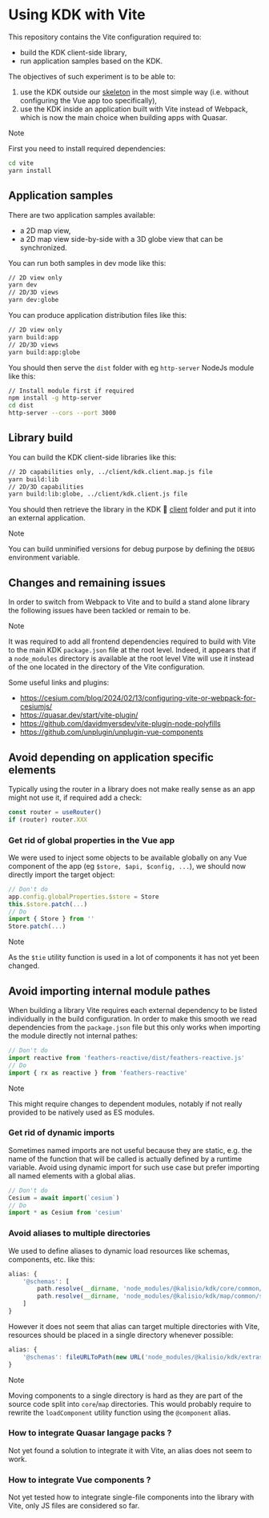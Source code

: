 # Using KDK with Vite

This repository contains the Vite configuration required to:
* build the KDK client-side library,
* run application samples based on the KDK.

The objectives of such experiment is to be able to:
1. use the KDK outside our [skeleton](https://kalisio.github.io/skeleton/) in the most simple way (i.e. without configuring the Vue app too specifically),
2. use the KDK inside an application built with Vite instead of Webpack, which is now the main choice when building apps with Quasar.

> [!NOTE]
> First you need to install required dependencies:
```bash
cd vite
yarn install
```

## Application samples

There are two application samples available:
* a 2D map view,
* a 2D map view side-by-side with a 3D globe view that can be synchronized.

You can run both samples in dev mode like this:
```bash
// 2D view only
yarn dev
// 2D/3D views
yarn dev:globe
```

You can produce application distribution files like this:
```bash
// 2D view only
yarn build:app
// 2D/3D views
yarn build:app:globe
```

You should then serve the `dist` folder with eg `http-server` NodeJs module like this:
```bash
// Install module first if required 
npm install -g http-server
cd dist
http-server --cors --port 3000
```

## Library build

You can build the KDK client-side libraries like this:
```bash
// 2D capabilities only, ../client/kdk.client.map.js file
yarn build:lib
// 2D/3D capabilities
yarn build:lib:globe, ../client/kdk.client.js file
```

You should then retrieve the library in the KDK :open_file_folder: [client](../client) folder and put it into an external application.

> [!NOTE]
> You can build unminified versions for debug purpose by defining the `DEBUG` environment variable.

## Changes and remaining issues

In order to switch from Webpack to Vite and to build a stand alone library the following issues have been tackled or remain to be.

> [!NOTE]
> It was required to add all frontend dependencies required to build with Vite to the main KDK `package.json` file at the root level.
> Indeed, it appears that if a `node_modules` directory is available at the root level Vite will use it instead of the one located in the directory of the Vite configuration.

Some useful links and plugins:
* https://cesium.com/blog/2024/02/13/configuring-vite-or-webpack-for-cesiumjs/
* https://quasar.dev/start/vite-plugin/
* https://github.com/davidmyersdev/vite-plugin-node-polyfills
* https://github.com/unplugin/unplugin-vue-components

## Avoid depending on application specific elements

Typically using the router in a library does not make really sense as an app might not use it, if required add a check:
```js
const router = useRouter()
if (router) router.XXX
```

### Get rid of global properties in the Vue app

We were used to inject some objects to be available globally on any Vue component of the app (eg `$store, $api, $config, ...`), we should now directly import the target object:
```js
// Don't do
app.config.globalProperties.$store = Store
this.$store.patch(...)
// Do
import { Store } from ''
Store.patch(...)
```

> [!NOTE]
> As the `$tie` utility function is used in a lot of components it has not yet been changed.

## Avoid importing internal module pathes

When building a library Vite requires each external dependency to be listed individually in the build configuration.
In order to make this smooth we read dependencies from the `package.json` file but this only works when importing the module directly not internal pathes:
```js
// Don't do
import reactive from 'feathers-reactive/dist/feathers-reactive.js'
// Do
import { rx as reactive } from 'feathers-reactive'
```

> [!NOTE]
> This might require changes to dependent modules, notably if not really provided to be natively used as ES modules.

### Get rid of dynamic imports

Sometimes named imports are not useful because they are static, e.g. the name of the function that will be called is actually defined by a runtime variable.
Avoid using dynamic import for such use case but prefer importing all named elements with a global alias.
```js
// Don't do
Cesium = await import(`cesium`)
// Do
import * as Cesium from 'cesium'
```

### Avoid aliases to multiple directories

We used to define aliases to dynamic load resources like schemas, components, etc. like this:
```js
alias: {
	'@schemas': [
		path.resolve(__dirname, 'node_modules/@kalisio/kdk/core/common/schemas'),
		path.resolve(__dirname, 'node_modules/@kalisio/kdk/map/common/schemas')
	]
}
```

However it does not seem that alias can target multiple directories with Vite, resources should be placed in a single directory whenever possible:
```js
alias: {
	'@schemas': fileURLToPath(new URL('node_modules/@kalisio/kdk/extras/schemas', import.meta.url))
}
```

> [!NOTE]
> Moving components to a single directory is hard as they are part of the source code split into `core`/`map` directories.
> This would probably require to rewrite the `loadComponent` utility function using the `@component` alias.

### How to integrate Quasar langage packs ?

Not yet found a solution to integrate it with Vite, an alias does not seem to work.

### How to integrate Vue components ?

Not yet tested how to integrate single-file components into the library with Vite, only JS files are considered so far.
